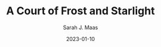 ---
title: A Court of Frost and Starlight
author: Sarah J. Maas
genre: Fantasy
test: fantasy
date: 2023-01-10
cover: ACOFAS
image: /images/ACOFAS.webp
altImg: A Court of Frost and Starlight book cover
rating: 3
---